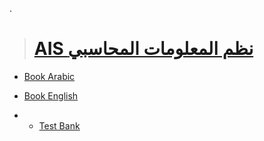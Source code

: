 
.

> # [AIS نظم المعلومات المحاسبي](https://github.com/nancyalaswad90/AIS/tree/main)

- [Book Arabic]()


- [Book English]()

- - [Test Bank ]()
